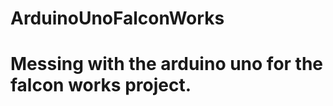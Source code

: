 ArduinoUnoFalconWorks
=====================

Messing with the arduino uno for the falcon works project.
=======

